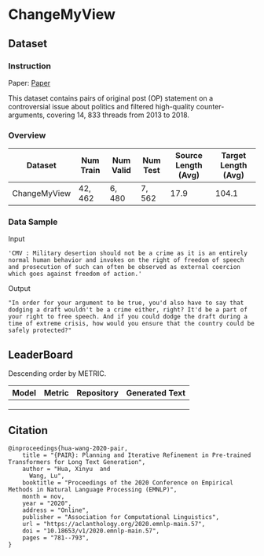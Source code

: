 # ChangeMyView

## Dataset

### Instruction

Paper: [Paper](https://aclanthology.org/2020.emnlp-main.57.pdf)

This dataset contains pairs of original post (OP) statement on a controversial issue about politics and filtered high-quality counter-arguments, covering 14, 833 threads from 2013 to 2018.

### Overview

| Dataset      | Num Train | Num Valid | Num Test | Source Length (Avg) | Target Length (Avg) |
| ------------ | --------- | --------- | -------- | ------------------- | ------------------- |
| ChangeMyView | $42,462$  | $6,480$   | $7,562$  | $17.9$              | $104.1$             |

### Data Sample

Input

```
'CMV : Military desertion should not be a crime as it is an entirely normal human behavior and invokes on the right of freedom of speech and prosecution of such can often be observed as external coercion which goes against freedom of action.'
```

Output

```
"In order for your argument to be true, you'd also have to say that dodging a draft wouldn't be a crime either, right? It'd be a part of your right to free speech. And if you could dodge the draft during a time of extreme crisis, how would you ensure that the country could be safely protected?"
```

## LeaderBoard

Descending order by METRIC.

| Model | Metric | Repository | Generated Text |
| ----- | ------ | ---------- | -------------- |
|       |        |            |                |
|       |        |            |                |
|       |        |            |                |

## Citation

```
@inproceedings{hua-wang-2020-pair,
    title = "{PAIR}: Planning and Iterative Refinement in Pre-trained Transformers for Long Text Generation",
    author = "Hua, Xinyu  and
      Wang, Lu",
    booktitle = "Proceedings of the 2020 Conference on Empirical Methods in Natural Language Processing (EMNLP)",
    month = nov,
    year = "2020",
    address = "Online",
    publisher = "Association for Computational Linguistics",
    url = "https://aclanthology.org/2020.emnlp-main.57",
    doi = "10.18653/v1/2020.emnlp-main.57",
    pages = "781--793",
}
```

